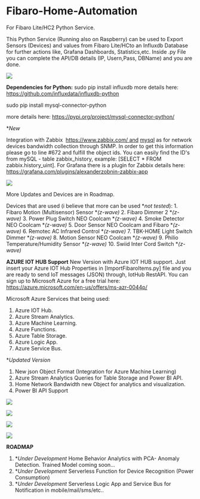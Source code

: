 # Fibaro-Home-Automation
For Fibaro Lite/HC2 Python Service.

This Python Service (Running also on Raspberry) can be used to Export Sensors (Devices) and values
 from Fibaro Lite/HCto an Influxdb Database for further actions  like, Grafana Dashboards, Statistics,etc.
Inside .py File you can complete the API/DB details (IP, Usern,Pass, DBName) and you are done.

![](https://1drv.ms/f/s!AkXyhV_E0LGhl-s6iCSaXini6eam6g)

**Dependencies for Python:**
  sudo pip install influxdb
  more details here: https://github.com/influxdata/influxdb-python

  sudo pip install mysql-connector-python

  more details here: https://pypi.org/project/mysql-connector-python/ 

 **New*

Integration with Zabbix  https://www.zabbix.com/ and <u>mysql</u> as for network devices bandwidth collection through SNMP.  In order to get this information please go to line #672 and fulfill the object ids. You can easily find the ID's from mySQL - table zabbix_history, example: [SELECT * FROM zabbix.history_uint]. For Grafana there is a plugin for Zabbix details here: https://grafana.com/plugins/alexanderzobnin-zabbix-app

![](https://1drv.ms/u/s!AkXyhV_E0LGhl-s7MUshYCaTRooxdA)

More Updates and Devices are in Roadmap.

Devices that are used (i believe that more can be used **not tested*):
    1.  Fibaro Motion (Multisensor) Sensor **(z-wave)*
    2.  Fibaro Dimmer 2 **(z-wave)*
    3.  Power Plug Switch NEO Coolcam **(z-wave)*
    4.  Smoke Detector NEO Coolcam **(z-wave)*
    5.  Door Sensor NEO Coolcam and Fibaro **(z-wave)*
    6.  Remotec AC Infrared Control **(z-wave)*
    7.  TBK-HOME Light Switch Dimmer **(z-wave)*
    8.  Motion Sensor NEO Coolcam **(z-wave)*
    9.  Philio Temperature/Humidity Sensor **(z-wave)*
    10.  Swiid Inter Cord Switch **(z-wave)*

**AZURE IOT HUB Support**
New Version with Azure IOT HUB support.
Just insert your Azure IOT Hub Properties in [ImportFibaroItems.py] file and you are ready to send 
IoT messages (JSON) through, IotHub RestAPI.
You can sign up to Microsoft Azure for a free trial  here: https://azure.microsoft.com/en-us/offers/ms-azr-0044p/ 

Microsoft Azure Services that being used:

1. Azure IOT Hub.
2. Azure Stream Analytics.
3. Azure Machine Learning.
4. Azure Functions.
5. Azure Table Storage.
6. Azure Logic App.
7. Azure Service Bus.

**Updated Version*

1. New json Object Format (Integration for Azure Machine Learning)
2. Azure Stream Analytics Queries for Table Storage and Power BI API.
3. Home Network Bandwidth new Object for analytics and visualization.
4. Power BI API Support 

![](https://1drv.ms/u/s!AkXyhV_E0LGhl-s8K9IpM2yd6Cme7Q)

![](https://1drv.ms/u/s!AkXyhV_E0LGhl-s_XJSqnz3OIIztTw)

![](https://1drv.ms/u/s!AkXyhV_E0LGhl-s-j3RJhxNAVmZy0g)

![](https://1drv.ms/u/s!AkXyhV_E0LGhl-tA1hrNyzKgqLjAYQ)

**ROADMAP**

1. **Under Development* Home Behavior Analytics with PCA- Anomaly Detection. Trained Model coming soon...
2. **Under Development* Serverless Function for Device Recognition (Power Consumption)
3. **Under Development* Serverless Logic App and Service Bus for Notification in mobile/mail/sms/etc..





 


